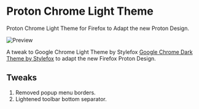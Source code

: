 # Proton Chrome Light Theme

Proton Chrome Light Theme for Firefox to Adapt the new Proton Design.

![Preview](https://addons.cdn.mozilla.net/user-media/version-previews/full/3851/3851834.svg)

A tweak to Google Chrome Light Theme by Stylefox [Google Chrome Dark Theme by Stylefox](https://addons.mozilla.org/en-US/firefox/addon/google-chrome-dark/) to adapt the new Firefox Proton Design.

## Tweaks

1. Removed popup menu borders.
2. Lightened toolbar bottom separator.
